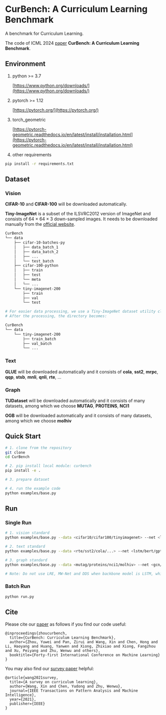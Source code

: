 # CurBench: A Curriculum Learning Benchmark

A benchmark for Curriculum Learning.

The code of ICML 2024 [paper](https://openreview.net/pdf?id=Htw0bSgjXE) **CurBench: A Curriculum Learning Benchmark**.


## Environment

1. python >= 3.7  

    [https://www.python.org/downloads/](https://www.python.org/downloads/)

2. pytorch >= 1.12

    [https://pytorch.org/](https://pytorch.org/)

3. torch_geometric

    [https://pytorch-geometric.readthedocs.io/en/latest/install/installation.html](https://pytorch-geometric.readthedocs.io/en/latest/install/installation.html)

4. other requirements

```bash
pip install -r requirements.txt 
```


## Dataset

### Vision

**CIFAR-10** and **CIFAR-100** will be downloaded automatically.

**Tiny-ImageNet** is  a subset of the ILSVRC2012 version of ImageNet and consists of 64 × 64 × 3 down-sampled images. It needs to be downloaded manually from the [official website](https://image-net.org/download.php). 

``` bash
CurBench
└── data
    ├── cifar-10-batches-py
    │   ├── data_batch_1
    │   ├── data_batch_2
    │   ├── ...
    │   └── test_batch
    ├── cifar-100-python
    │   ├── train
    │   ├── test
    │   └── meta
    │   └── ...
    └── tiny-imagenet-200
        ├── train
        ├── val
        └── test

# For easier data processing, we use a Tiny-ImageNet dataset utility class for pytorch: https://gist.github.com/lromor/bcfc69dcf31b2f3244358aea10b7a11b
# After the processing, the directory becomes:

CurBench
└── data
    └── tiny-imagenet-200
        ├── train_batch
        ├── val_batch
        └── ...
```

### Text

**GLUE** will be downloaded automatically and it consists of **cola**, **sst2**, **mrpc**, **qqp**, **stsb**, **mnli**, **qnli**, **rte**, ...

### Graph

**TUDataset** will be downloaded automatically and it consists of many datasets, among which we choose **MUTAG**, **PROTEINS**, **NCI1**

**OGB** will be downloaded automatically and it consists of many datasets, among which we choose **molhiv**


## Quick Start

``` bash
# 1. clone from the repository
git clone 
cd CurBench

# 2. pip install local module: curbench
pip install -e .

# 3. prepare dataset

# 4. run the example code
python examples/base.py
```


## Run 

### Single Run

```bash
# 1. vision standard
python examples/base.py --data <cifar10/cifar100/tinyimagenet> --net <lenet/resnet18/vit> --gpu <0/1/2/...>

# 2. text standard
python examples/base.py --data <rte/sst2/cola/...> --net <lstm/bert/gpt> --gpu <0/1/2/...>

# 3. graph standard
python examples/base.py --data <mutag/proteins/nci1/molhiv> --net <gcn/gat/gin> --gpu <0/1/2/...>

# Note: Do not use LRE, MW-Net and DDS when backbone model is LSTM, which is not suitable for direct gradient calculation.
```

### Batch Run
```bash
python run.py
```


## Cite

Please cite our [paper](https://openreview.net/pdf?id=Htw0bSgjXE) as follows if you find our code useful:

```
@inproceedings{zhoucurbench,
  title={CurBench: Curriculum Learning Benchmark},
  author={Zhou, Yuwei and Pan, Zirui and Wang, Xin and Chen, Hong and Li, Haoyang and Huang, Yanwen and Xiong, Zhixiao and Xiong, Fangzhou and Xu, Peiyang and Zhu, Wenwu and others},
  booktitle={Forty-first International Conference on Machine Learning}
}
```

You may also find our [survey paper](https://arxiv.org/pdf/2010.13166.pdf) helpful:

```
@article{wang2021survey,
  title={A survey on curriculum learning},
  author={Wang, Xin and Chen, Yudong and Zhu, Wenwu},
  journal={IEEE Transactions on Pattern Analysis and Machine Intelligence},
  year={2021},
  publisher={IEEE}
}
```
